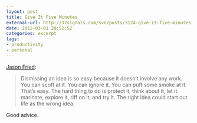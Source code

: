 ```yaml
---
layout: post
title: Give It Five Minutes
external-url: http://37signals.com/svn/posts/3124-give-it-five-minutes
date: 2012-03-01 20:52:52
categories: excerpt
tags:
- productivity
- personal
---
```

[Jason Fried](http://37signals.com/svn/posts/3124-give-it-five-minutes):

> Dismissing an idea is so easy because it doesn’t involve any work. You can scoff at it. You can ignore it. You can puff some smoke at it. That’s easy. The hard thing to do is protect it, think about it, let it marinate, explore it, riff on it, and try it. The right idea could start out life as the wrong idea.

Good advice.
